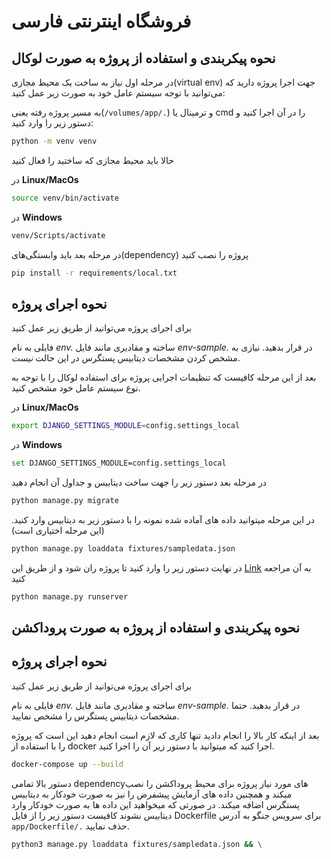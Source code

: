# فروشگاه اینترنتی فارسی


## نحوه پیکربندی و استفاده از پروژه به صورت لوکال

در مرحله اول نیاز به ساخت یک محیط مجازی(virtual env) جهت اجرا پروژه  دارید که می‌توانید با توجه سیستم عامل خود به صورت زیر عمل کنید:

به مسیر پروژه رفته یعنی(```/volumes/app/.```) و ترمینال یا cmd را در آن اجرا کنید و دستور زیر را وارد کنید:

```sh
python -m venv venv
```

حالا باید محیط مجازی که ساختید را فعال کنید

در **Linux/MacOs**

```sh
source venv/bin/activate
```

در **Windows**

```sh
venv/Scripts/activate
```

در مرحله بعد باید وابستگی‌های(dependency) پروژه را نصب کنید

```sh
pip install -r requirements/local.txt
```

## نحوه اجرای پروژه
برای اجرای پروژه می‌توانید از طریق زیر عمل کنید

فایلی به نام *env.* ساخته و مقادیری مانند فایل *env-sample.* در قرار بدهید. نیازی به مشخص کردن مشخصات دیتابیس پستگرس در این حالت *نیست*.

بعد از این مرحله کافیست که تنظیمات اجرایی پروژه برای استفاده لوکال را با توجه به نوع سیستم عامل خود مشخص کنید.

در **Linux/MacOs**

```sh
export DJANGO_SETTINGS_MODULE=config.settings_local
```

در **Windows**

```sh
set DJANGO_SETTINGS_MODULE=config.settings_local
```

در مرحله بعد دستور زیر را جهت ساخت دیتابیس و جداول آن انجام دهید

```sh
python manage.py migrate
```

در این مرحله میتوانید داده های آماده شده نمونه را با دستور زیر به دیتابیس وارد کنید.(این مرحله اختیاری است)

```sh
python manage.py loaddata fixtures/sampledata.json
```

در نهایت دستور زیر را وارد کنید تا پروژه ران شود و از طریق این [Link](http://127.0.0.1:8000) به آن مراجعه کنید


```sh
python manage.py runserver
```

## نحوه پیکربندی و استفاده از پروژه به صورت پروداکشن

## نحوه اجرای پروژه
برای اجرای پروژه می‌توانید از طریق زیر عمل کنید

فایلی به نام *env.* ساخته و مقادیری مانند فایل *env-sample.* در قرار بدهید. حتما مشخصات دیتابیس پستگرس را مشخص نمایید.

بعد از اینکه کار بالا را انجام دادید تنها کاری که لازم است انجام دهید این است که پروژه را با استفاده از docker اجرا کنید که میتوانید با دستور زیر آن را اجرا کنید.

```sh
docker-compose up --build
```

دستور بالا تمامی dependencyهای مورد نیاز پروژه برای محیط پروداکشن را نصب میکند و همچنین داده های آزمایش پیشفرض را نیز به صورت خودکار به دیتابیس پستگرس اضافه میکند. در صورتی که میخواهید این داده ها به صورت خودکار وارد دیتابیس نشوند کافیست دستور زیر را از فایل Dockerfile برای سرویس جنگو به آدرس `app/Dockerfile/.` حذف نمایید.

```sh
python3 manage.py loaddata fixtures/sampledata.json && \
```
